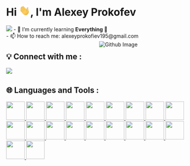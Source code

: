 # Hi <img src="https://raw.githubusercontent.com/ABSphreak/ABSphreak/master/gifs/Hi.gif" width="30px">, I'm Alexey Prokofev
<img src="https://raw.githubusercontent.com/halfrost/halfrost/master/icons/header_.png"/>
- 🌱 I’m currently learning <strong>Everything 🤣</strong> <br>
- 📫 How to reach me: alexeyprokofiev195@gmail.com
<img src="https://user-images.githubusercontent.com/62440186/159165773-bc03c279-16cb-448f-a878-00e61689cd25.svg" align="right" width="50%" alt="Github Image"/>

## 💡 Connect with me :
<p align="left"> 
   <a href="mailto:alexeyprokofiev195@gmail.com">
    <img src="https://img.shields.io/badge/-Gmail-c14438?style=for-the-badge&logo=Gmail&logoColor=white&link=mailto:alexeyprokofiev195@gmail.com" />
  </a>
</p>

## 🌐 Languages and Tools :
<p align="left">
  <a href="https://html.com/html5/" target="_blank">
    <code><img src="https://cdn.jsdelivr.net/gh/devicons/devicon/icons/html5/html5-original.svg" width="50px" height="50px"></code>
  </a>
  <a href="https://developer.mozilla.org/ru/docs/Web/CSS/Reference" target="_blank">
    <code><img src="https://cdn.jsdelivr.net/gh/devicons/devicon/icons/css3/css3-original.svg" width="50px" height="50px"></code>
  </a>
    <a href="https://sass-scss.ru/guide/" target="_blank">
    <code><img src="https://cdn.jsdelivr.net/gh/devicons/devicon/icons/sass/sass-original.svg" width="50px" height="50px"></code>
  </a>
    <a href="https://getbootstrap.com/" target="_blank">
    <code><img src="https://cdn.jsdelivr.net/gh/devicons/devicon/icons/bootstrap/bootstrap-original.svg" width="50px" height="50px"></code>
  </a>
    <a href="https://www.javascript.com/" target="_blank">
    <code><img src="https://cdn.jsdelivr.net/gh/devicons/devicon/icons/javascript/javascript-original.svg" width="50px" height="50px"></code>
  </a>
    <a href="https://www.typescriptlang.org/" target="_blank">
    <code><img src="https://cdn.jsdelivr.net/gh/devicons/devicon/icons/typescript/typescript-original.svg" width="50px" height="50px"></code>
  </a>
    <a href="https://vuetifyjs.com/en/" target="_blank">
    <code><img src="https://user-images.githubusercontent.com/62440186/126898289-f3f911fd-dfc3-4de7-a7e4-c094f1cbe47a.png" width="50px" height="50px"></code>
  </a>
    <a href="https://ru.vuejs.org/index.html" target="_blank">
    <code><img src="https://cdn.jsdelivr.net/gh/devicons/devicon/icons/vuejs/vuejs-original.svg" width="50px" height="50px"></code>
  </a>
    <a href="https://reactjs.org/" target="_blank">
    <code><img src="https://cdn.jsdelivr.net/gh/devicons/devicon/icons/react/react-original.svg" width="50px" height="50px"></code>
  </a>
   <a href="https://redux.js.org/" target="_blank">
    <code><img src="https://cdn.jsdelivr.net/gh/devicons/devicon/icons/redux/redux-original.svg" width="50px" height="50px"></code>
  </a>
    <a href="https://git-scm.com/" target="_blank">
    <code><img src="https://cdn.jsdelivr.net/gh/devicons/devicon/icons/git/git-original.svg" width="50px" height="50px"></code>
  </a>
   <a href="https://about.gitlab.com/" target="_blank">
    <code><img src="https://cdn.jsdelivr.net/gh/devicons/devicon/icons/gitlab/gitlab-original.svg" width="50px" height="50px"></code>
  </a>
    <a href="https://github.com/" target="_blank">
    <code><img src="https://cdn.jsdelivr.net/gh/devicons/devicon/icons/github/github-original.svg" width="50px" height="50px"></code>
  </a>
    <a href="https://www.android.com/" target="_blank">
    <code><img src="https://cdn.jsdelivr.net/gh/devicons/devicon/icons/android/android-original.svg" width="50px" height="50px"></code>
  </a>
   <a href="https://developer.apple.com/" target="_blank">
    <code><img src="https://cdn.jsdelivr.net/gh/devicons/devicon/icons/apple/apple-original.svg" width="50px" height="50px"></code>
  </a>
    <a href="https://firebase.google.com/" target="_blank">
    <code><img src="https://cdn.jsdelivr.net/gh/devicons/devicon/icons/firebase/firebase-plain.svg" width="50px" height="50px"></code>
  </a>
    <a href="https://www.mysql.com/" target="_blank">
    <code><img src="https://cdn.jsdelivr.net/gh/devicons/devicon/icons/mysql/mysql-original-wordmark.svg" width="50px" height="50px"></code>
  </a>
    <a href="https://www.oracle.com/index.html" target="_blank">
    <code><img src="https://cdn.jsdelivr.net/gh/devicons/devicon/icons/oracle/oracle-original.svg" width="50px" height="50px"></code>
  </a>
      <a href="https://www.figma.com/" target="_blank">
    <code><img src="https://cdn.jsdelivr.net/gh/devicons/devicon/icons/figma/figma-original.svg" width="50px" height="50px"></code>
  </a>
    <a href="https://www.adobe.com/ru/products/photoshop.html" target="_blank">
    <code><img src="https://cdn.jsdelivr.net/gh/devicons/devicon/icons/photoshop/photoshop-plain.svg" width="50px" height="50px"></code>
  </a>
</p>

<!--
**josqer/josqer** is a ✨ _special_ ✨ repository because its `README.md` (this file) appears on your GitHub profile.
c
Here are some ideas to get you started:

- 🔭 I’m currently working on ...

- 👯 I’m looking to collaborate on ...
- 🤔 I’m looking for help with ...
- 💬 Ask me about ...

- 😄 Pronouns: ...
- ⚡ Fun fact: ...
-->
